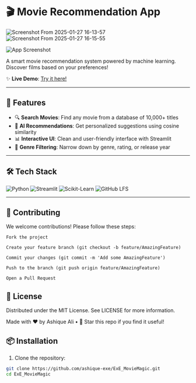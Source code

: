 # 🎬 Movie Recommendation App
![Screenshot From 2025-01-27 16-13-57](https://github.com/user-attachments/assets/312a0214-77fb-44d9-9d94-1e1352ea45a8)
![Screenshot From 2025-01-27 16-15-55](https://github.com/user-attachments/assets/98a530a0-7e35-4fc5-be24-f11159fb35de)

![App Screenshot](screenshots/app-demo.png) <!-- Add your screenshot path here -->

A smart movie recommendation system powered by machine learning. Discover films based on your preferences!

✨ **Live Demo**: [Try it here!](https://exe-moviemagic.onrender.com/)<!-- Add your deployment link -->

---

## 🚀 Features

- 🔍 **Search Movies**: Find any movie from a database of 10,000+ titles
- 🤖 **AI Recommendations**: Get personalized suggestions using cosine similarity
- 📊 **Interactive UI**: Clean and user-friendly interface with Streamlit
- 🎯 **Genre Filtering**: Narrow down by genre, rating, or release year

---

## 🛠️ Tech Stack

![Python](https://img.shields.io/badge/Python-3.10%2B-blue?logo=python) 
![Streamlit](https://img.shields.io/badge/Web_Framework-Streamlit-FF4B4B?logo=streamlit)
![Scikit-Learn](https://img.shields.io/badge/ML_Library-Scikit_Learn-F7931E?logo=scikitlearn)
![GitHub LFS](https://img.shields.io/badge/Storage-GitHub_LFS-181717?logo=github)

---



## 🤝 Contributing
We welcome contributions! Please follow these steps:

    Fork the project

    Create your feature branch (git checkout -b feature/AmazingFeature)

    Commit your changes (git commit -m 'Add some AmazingFeature')

    Push to the branch (git push origin feature/AmazingFeature)

    Open a Pull Request

## 📄 License
Distributed under the MIT License. See LICENSE for more information.

Made with ❤️ by Ashique Ali • 🌟 Star this repo if you find it useful!

## 📦 Installation
1. Clone the repository:
```bash
git clone https://github.com/ashique-exe/ExE_MovieMagic.git
cd ExE_MovieMagic



